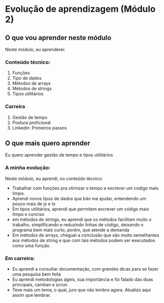 # Evolução de aprendizagem (Módulo 2)
## O que vou aprender neste módulo
Neste módulo, eu aprenderei:

### Conteúdo técnico:
1. Funções
2. Tipo de dados
3. Métodos de arrays
4. Métodos de strings
5. Tipos utilitários

### Carreira
1. Gestão de tempo
2. Postura proficional
3. Linkedin: Primeiros passos

## O que mais quero aprender
Eu quero aprender gestão de tempo e tipos utilitários

### A minha evolução:
Neste módulo, eu aprendi, no conteúdo técnico:
- Trabalhar com funções pra otimizar o tempo e escrever um código mais limpo.
- Aprendi novos tipos de dados que bão me ajudar, entendendo um pouco mais de js e ts
- Em tipos utilitários, aprendi que permitem escrever um código mais limpo e conciso
- em métodos de strings, eu aprendi que os métodos facilitam muito o trabalho, simplificando e reduzindo linhas de código, deixando o programa bem mais curto, porém, que atende a demanda
- Em métodos de arrays, cheguei a conclusão que são muito semelhantes aos métodos de string e que com tais métodos podem ser executados como uma função.

### Em carreira:
- Eu aprendi a consultar documentação, com grandes dicas para se fazer uma pesquisa bem feita
- Eu aprendi metodologias ágeis, sua importância e foi falado das duas principais, camban e scrun
- Teve mais um tema, o qual, juro que não lembro agora.
Atualizo aqui assim que lembrar.